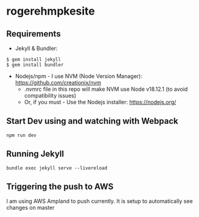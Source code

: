 # rogerehmpkesite

## Requirements

 - Jekyll & Bundler:
```shell
$ gem install jekyll
$ gem install bundler
```
 - Nodejs/npm - I use NVM (Node Version Manager): https://github.com/creationix/nvm
   - .nvmrc file in this repo will make NVM use Node v18.12.1
 (to avoid compatibility issues)
   - Or, if you must - Use the Nodejs installer: https://nodejs.org/
## Start Dev using and watching with Webpack

`npm run dev`

## Running Jekyll

`bundle exec jekyll serve --livereload`

## Triggering the push to AWS

I am using AWS Ampland to push currently. It is setup to automatically see changes on master
